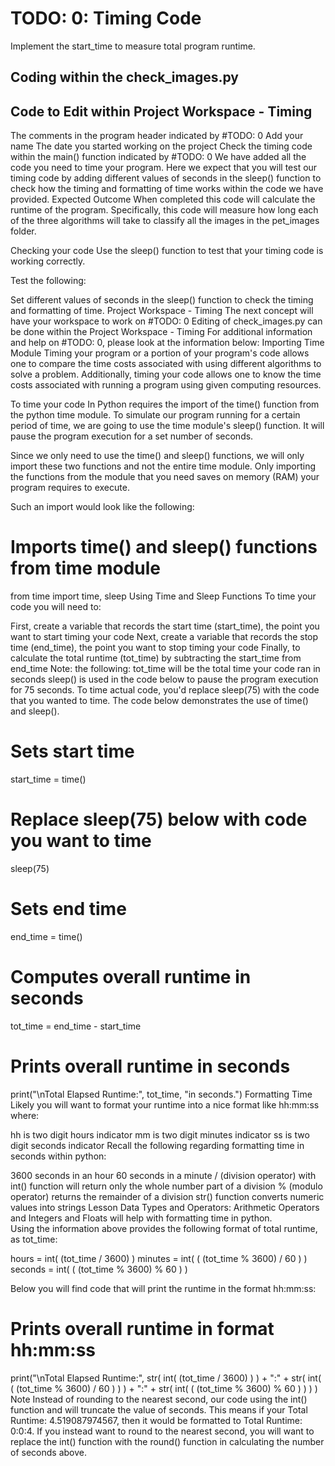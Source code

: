 # TODO: 0: Timing Code
Implement the start_time to measure total program runtime.

## Coding within the check_images.py
## Code to Edit within Project Workspace - Timing
The comments in the program header indicated by #TODO: 0
Add your name
The date you started working on the project
Check the timing code within the main() function indicated by #TODO: 0
We have added all the code you need to time your program. Here we expect that you will test our timing code by adding different values of seconds in the sleep() function to check how the timing and formatting of time works within the code we have provided.
Expected Outcome
When completed this code will calculate the runtime of the program. Specifically, this code will measure how long each of the three algorithms will take to classify all the images in the pet_images folder.

Checking your code
Use the sleep() function to test that your timing code is working correctly.

Test the following:

Set different values of seconds in the sleep() function to check the timing and formatting of time.
Project Workspace - Timing
The next concept will have your workspace to work on #TODO: 0
Editing of check_images.py can be done within the Project Workspace - Timing
For additional information and help on #TODO: 0, please look at the information below:
Importing Time Module
Timing your program or a portion of your program's code allows one to compare the time costs associated with using different algorithms to solve a problem. Additionally, timing your code allows one to know the time costs associated with running a program using given computing resources.

To time your code In Python requires the import of the time() function from the python time module. To simulate our program running for a certain period of time, we are going to use the time module's sleep() function. It will pause the program execution for a set number of seconds.

Since we only need to use the time() and sleep() functions, we will only import these two functions and not the entire time module. Only importing the functions from the module that you need saves on memory (RAM) your program requires to execute.

Such an import would look like the following:

# Imports time() and sleep() functions from time module
from time import time, sleep
Using Time and Sleep Functions
To time your code you will need to:

First, create a variable that records the start time (start_time), the point you want to start timing your code
Next, create a variable that records the stop time (end_time), the point you want to stop timing your code
Finally, to calculate the total runtime (tot_time) by subtracting the start_time from end_time
Note: the following:
tot_time will be the total time your code ran in seconds
sleep() is used in the code below to pause the program execution for 75 seconds. To time actual code, you'd replace sleep(75) with the code that you wanted to time.
The code below demonstrates the use of time() and sleep().

# Sets start time
start_time = time()

# Replace sleep(75) below with code you want to time
sleep(75)

# Sets end time
end_time = time()

# Computes overall runtime in seconds
tot_time = end_time - start_time

# Prints overall runtime in seconds
print("\nTotal Elapsed Runtime:", tot_time, "in seconds.")
Formatting Time
Likely you will want to format your runtime into a nice format like hh:mm:ss where:

hh is two digit hours indicator
mm is two digit minutes indicator
ss is two digit seconds indicator
Recall the following regarding formatting time in seconds within python:

3600 seconds in an hour
60 seconds in a minute
/ (division operator) with int() function will return only the whole number part of a division
% (modulo operator) returns the remainder of a division
str() function converts numeric values into strings
Lesson Data Types and Operators: Arithmetic Operators and Integers and Floats will help with formatting time in python.  
Using the information above provides the following format of total runtime, as tot_time:

hours = int( (tot_time / 3600) )
minutes = int( ( (tot_time % 3600) / 60 ) )
seconds = int( ( (tot_time % 3600) % 60 ) )
 
Below you will find code that will print the runtime in the format hh:mm:ss:

# Prints overall runtime in format hh:mm:ss
print("\nTotal Elapsed Runtime:", str( int( (tot_time / 3600) ) ) + ":" +
          str( int(  ( (tot_time % 3600) / 60 )  ) ) + ":" + 
          str( int(  ( (tot_time % 3600) % 60 ) ) ) ) 
Note
Instead of rounding to the nearest second, our code using the int() function and will truncate the value of seconds. This means if your Total Runtime: 4.519087974567, then it would be formatted to Total Runtime: 0:0:4. If you instead want to round to the nearest second, you will want to replace the int() function with the round() function in calculating the number of seconds above.
